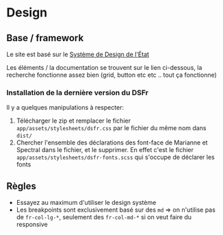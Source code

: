 # Design

## Base / framework

Le site est basé sur le [Système de Design de
l'État](https://gouvfr.atlassian.net/wiki/spaces/DB/overview)

Les éléments / la documentation se trouvent sur le lien ci-dessous, la recherche
fonctionne assez bien (grid, button etc etc .. tout ça fonctionne)

### Installation de la dernière version du DSFr

Il y a quelques manipulations à respecter:

1. Télécharger le zip et remplacer le fichier `app/assets/stylesheets/dsfr.css` par le fichier du même nom
   dans `dist/`
2. Chercher l'ensemble des déclarations des font-face de Marianne et Spectral
   dans le fichier, et le supprimer. En effet c'est le fichier
   `app/assets/stylesheets/dsfr-fonts.scss` qui s'occupe de déclarer les fonts

## Règles

- Essayez au maximum d'utiliser le design système
- Les breakpoints sont exclusivement basé sur des `md` => on n'utilise pas de
  `fr-col-lg-*`, seulement des `fr-col-md-*` si on veut faire du responsive
